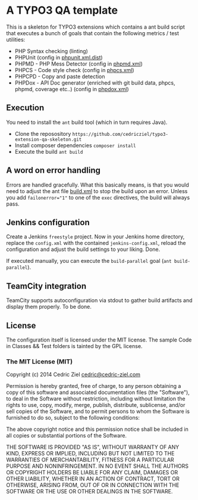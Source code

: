 # A TYPO3 QA template

This is a skeleton for TYPO3 extensions which contains a ant build script that executes a bunch of goals that contain the following metrics / test utilities:

* PHP Syntax checking (linting)
* PHPUnit (config in [phpunit.xml.dist](phpunit.xml.dist))
* PHPMD - PHP Mess Detector (config in [phpmd.xml](phpmd.xml))
* PHPCS - Code style check (config in [phpcs.xml](phpcs.xml))
* PHPCPD - Copy and paste detection
* PHPDox - API Doc generator (enriched with git build data, phpcs, phpmd, coverage etc..) (config in [phpdox.xml](phpdox.xml))

## Execution

You need to install the ``ant`` build tool (which in turn requires Java).

* Clone the reposository ``https://github.com/cedricziel/typo3-extension-qa-skeleton.git``
* Install composer dependencies ``composer install``
* Execute the build ``ant build``

## A word on error handling

Errors are handled gracefully. What this basically means, is that you would need to adjust the ant file [build.xml](build.xml)
to stop the build upon an error. Unless you add ``failonerror="1"`` to one of the ``exec`` directives, the build will always pass.

## Jenkins configuration

Create a Jenkins ``freestyle`` project. Now in your Jenkins home directory, replace the ``config.xml`` with the contained ``jenkins-config.xml``, reload the configuration and adjust the build settings to your liking. Done.

If executed manually, you can execute the ``build-parallel`` goal (``ant build-parallel``).

## TeamCity integration

TeamCity supports autoconfiguration via stdout to gather build artifacts and display them properly. To be done.

## License

The configuration itself is licensed under the MIT license.
The sample Code in Classes && Test folders is tainted by the GPL license.

### The MIT License (MIT)

Copyright (c) 2014 Cedric Ziel <cedric@cedric-ziel.com>

Permission is hereby granted, free of charge, to any person obtaining a copy
of this software and associated documentation files (the "Software"), to deal
in the Software without restriction, including without limitation the rights
to use, copy, modify, merge, publish, distribute, sublicense, and/or sell
copies of the Software, and to permit persons to whom the Software is
furnished to do so, subject to the following conditions:

The above copyright notice and this permission notice shall be included in
all copies or substantial portions of the Software.

THE SOFTWARE IS PROVIDED "AS IS", WITHOUT WARRANTY OF ANY KIND, EXPRESS OR
IMPLIED, INCLUDING BUT NOT LIMITED TO THE WARRANTIES OF MERCHANTABILITY,
FITNESS FOR A PARTICULAR PURPOSE AND NONINFRINGEMENT. IN NO EVENT SHALL THE
AUTHORS OR COPYRIGHT HOLDERS BE LIABLE FOR ANY CLAIM, DAMAGES OR OTHER
LIABILITY, WHETHER IN AN ACTION OF CONTRACT, TORT OR OTHERWISE, ARISING FROM,
OUT OF OR IN CONNECTION WITH THE SOFTWARE OR THE USE OR OTHER DEALINGS IN
THE SOFTWARE.
